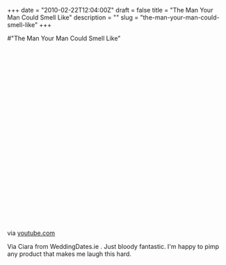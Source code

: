 +++
date = "2010-02-22T12:04:00Z"
draft = false
title = "The Man Your Man Could Smell Like"
description = ""
slug = "the-man-your-man-could-smell-like"
+++

#"The Man Your Man Could Smell Like"


 <div class="posterous_bookmarklet_entry">
 <object height="417" width="500"><param name="movie" value="http://www.youtube.com/v/owGykVbfgUE&hl=en&fs=1" /><param name="wmode" value="window" /><param name="allowFullScreen" value="true" /><param name="allowscriptaccess" value="always" /><embed allowfullscreen="true" src="http://www.youtube.com/v/owGykVbfgUE&hl=en&fs=1" wmode="window" allowscriptaccess="always" type="application/x-shockwave-flash" height="417" width="500"></embed></object>

<div class="posterous_quote_citation">via <a href="http://www.youtube.com/watch?v=owGykVbfgUE&amp;feature=player_embedded">youtube.com</a></div>
 <p>Via Ciara from WeddingDates.ie . Just bloody fantastic. I'm happy to pimp any product that makes me laugh this hard.</p></div>
 